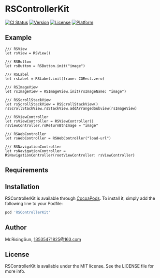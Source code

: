 # RSControllerKit

[![CI Status](https://img.shields.io/travis/geniusZhangXu/RSControllerKit.svg?style=flat)](https://travis-ci.org/geniusZhangXu/RSControllerKit)
[![Version](https://img.shields.io/cocoapods/v/RSControllerKit.svg?style=flat)](https://cocoapods.org/pods/RSControllerKit)
[![License](https://img.shields.io/cocoapods/l/RSControllerKit.svg?style=flat)](https://cocoapods.org/pods/RSControllerKit)
[![Platform](https://img.shields.io/cocoapods/p/RSControllerKit.svg?style=flat)](https://cocoapods.org/pods/RSControllerKit)

## Example

```
/// RSView
let rsView = RSView()
    
/// RSButton
let rsButton = RSButton.init("image")

/// RSLabel
let rsLabel = RSLabel.init(frame: CGRect.zero)

/// RSImageView
let rsImageView = RSImageView.init(rsImageName: "image")

/// RSScrollStackView
let rsScrollStackView = RSScrollStackView()
rsScrollStackView.rsStackView.addArrangedSubview(rsImageView)

/// RSViewController
let rsViewController = RSViewController()
rsViewController.rsReturnBtnImage = "image"

/// RSWebController
let rsWebController = RSWebController("load-url")

/// RSNavigationController
let rsNavigationController = RSNavigationController(rootViewController: rsViewController)
```

## Requirements

## Installation

RSControllerKit is available through [CocoaPods](https://cocoapods.org). To install
it, simply add the following line to your Podfile:

```ruby
pod 'RSControllerKit'
```

## Author

Mr.RisingSun, 13535471825@163.com

## License

RSControllerKit is available under the MIT license. See the LICENSE file for more info.
